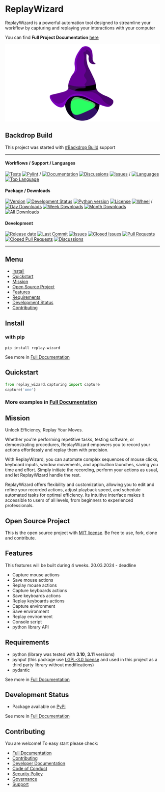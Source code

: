 # ReplayWizard

ReplayWizard is a powerful automation tool designed to streamline your workflow by capturing and replaying your 
interactions with your computer 

You can find **Full Project Documentation** [here][documentation_path]

![ReplayWizard logo](https://github.com/quillcraftsman/replay-wizard/blob/main/image.png)

## Backdrop Build

This project was started with [#Backdrop Build](https://backdropbuild.com/v3/replay-wizard) support

<hr>

#### Workflows / Support / Languages
[![Tests](https://github.com/quillcraftsman/replay-wizard/actions/workflows/run-tests.yml/badge.svg?branch=main)](https://github.com/quillcraftsman/replay-wizard/actions/workflows/run-tests.yml)
[![Pylint](https://github.com/quillcraftsman/replay-wizard/actions/workflows/lint.yml/badge.svg?branch=main)](https://github.com/quillcraftsman/replay-wizard/actions/workflows/lint.yml)
/
[![Documentation](https://img.shields.io/badge/docs-0094FF.svg)][documentation_path]
[![Discussions](https://img.shields.io/badge/discussions-ff0068.svg)](https://github.com/quillcraftsman/replay-wizard/discussions/)
[![Issues](https://img.shields.io/badge/issues-11AE13.svg)](https://github.com/quillcraftsman/replay-wizard/issues/)
/
[![Languages](https://img.shields.io/github/languages/count/quillcraftsman/replay-wizard)](https://github.com/quillcraftsman/replay-wizard)
[![Top Language](https://img.shields.io/github/languages/top/quillcraftsman/replay-wizard)](https://github.com/quillcraftsman/replay-wizard)

#### Package / Downloads
[![Version](https://img.shields.io/pypi/v/replay-wizard.svg)](https://pypi.python.org/pypi/replay-wizard/)
[![Development Status](https://img.shields.io/pypi/status/replay-wizard.svg)](https://pypi.python.org/pypi/replay-wizard)
[![Python version](https://img.shields.io/pypi/pyversions/replay-wizard.svg)](https://pypi.python.org/pypi/replay-wizard/)
[![License](https://img.shields.io/pypi/l/replay-wizard)](https://github.com/quillcraftsman/replay-wizardblob/main/LICENSE)
[![Wheel](https://img.shields.io/pypi/wheel/replay-wizard.svg)](https://pypi.python.org/pypi/replay-wizard/)
/
[![Day Downloads](https://img.shields.io/pypi/dd/replay-wizard)](https://pepy.tech/project/replay-wizard)
[![Week Downloads](https://img.shields.io/pypi/dw/replay-wizard)](https://pepy.tech/project/replay-wizard)
[![Month Downloads](https://img.shields.io/pypi/dm/replay-wizard)](https://pepy.tech/project/replay-wizard)
[![All Downloads](https://img.shields.io/pepy/dt/replay-wizard)](https://pepy.tech/project/replay-wizard)

#### Development
[![Release date](https://img.shields.io/github/release-date/quillcraftsman/replay-wizard
)](https://github.com/quillcraftsman/replay-wizard/releases)
[![Last Commit](https://img.shields.io/github/last-commit/quillcraftsman/replay-wizard/main
)](https://github.com/quillcraftsman/replay-wizard)
[![Issues](https://img.shields.io/github/issues/quillcraftsman/replay-wizard
)](https://github.com/quillcraftsman/replay-wizard/issues/)
[![Closed Issues](https://img.shields.io/github/issues-closed/quillcraftsman/replay-wizard
)](https://github.com/quillcraftsman/replay-wizard/issues/)
[![Pull Requests](https://img.shields.io/github/issues-pr/quillcraftsman/replay-wizard
)](https://github.com/quillcraftsman/replay-wizard/pulls)
[![Closed Pull Requests](https://img.shields.io/github/issues-pr-closed-raw/quillcraftsman/replay-wizard
)](https://github.com/quillcraftsman/replay-wizard/pulls)
[![Discussions](https://img.shields.io/github/discussions/quillcraftsman/replay-wizard
)](https://github.com/quillcraftsman/replay-wizard/discussions/)

[//]: # (#### Repository Stats)

[//]: # ([![Stars]&#40;https://img.shields.io/github/stars/quillcraftsman/replay-wizard)

[//]: # (&#41;]&#40;https://github.com/quillcraftsman/replay-wizard&#41;)

[//]: # ([![Contributors]&#40;https://img.shields.io/github/contributors/quillcraftsman/replay-wizard)

[//]: # (&#41;]&#40;https://github.com/quillcraftsman/replay-wizardgraphs/contributors&#41;)

[//]: # ([![Forks]&#40;https://img.shields.io/github/forks/quillcraftsman/replay-wizard)

[//]: # (&#41;]&#40;https://github.com/quillcraftsman/replay-wizard&#41;)

<hr>

## Menu

- [Install](#install)
- [Quickstart](#quickstart)
- [Mission](#mission)
- [Open Source Project](#open-source-project)
- [Features](#features)
- [Requirements](#requirements)
- [Development Status](#development-status)
- [Contributing](#contributing)

## Install

### with pip

```commandline
pip install replay-wizard
```

See more in [Full Documentation](https://replaywizard.craftsman.lol/install.html)

## Quickstart

```python
from replay_wizard.capturing import capture
capture('one')
```

### More examples in [Full Documentation][documentation_path]

## Mission

Unlock Efficiency, Replay Your Moves.

Whether you're performing repetitive tasks, testing software, or demonstrating procedures, 
ReplayWizard empowers you to record your actions effortlessly and replay them with precision.

With ReplayWizard, you can automate complex sequences of mouse clicks, keyboard inputs, window movements, and application launches, 
saving you time and effort. Simply initiate the recording, perform your actions as usual, and let ReplayWizard handle the rest.

ReplayWizard offers flexibility and customization, allowing you to edit and refine your recorded actions, adjust playback speed,
and schedule automated tasks for optimal efficiency. Its intuitive interface makes it accessible to users of all levels, 
from beginners to experienced professionals.

## Open Source Project

This is the open source project with [MIT license](LICENSE). 
Be free to use, fork, clone and contribute.

## Features

This features will be built during 4 weeks.
20.03.2024 - deadline

- Capture mouse actions
- Save mouse actions
- Replay mouse actions
- Capture keyboards actions
- Save keyboards actions
- Replay keyboards actions
- Capture environment 
- Save environment 
- Replay environment
- Console script
- python library API

## Requirements

- python (library was tested with **3.10**, **3.11** versions)
- pynput (this package use [LGPL-3.0 license](https://github.com/moses-palmer/pynput/blob/master/COPYING.LGPL) and used in this project as a third party library without modifications)
- pydantic

See more in [Full Documentation](https://replaywizard.craftsman.lol/about.html#requirements)

## Development Status

- Package available on [PyPi](https://pypi.org/project/replay-wizard/)

See more in [Full Documentation](https://replaywizard.craftsman.lol/about.html#development-status)

## Contributing

You are welcome! To easy start please check:
- [Full Documentation][documentation_path]
- [Contributing](CONTRIBUTING.md)
- [Developer Documentation](https://replaywizard.craftsman.lol/dev_documentation.html)
- [Code of Conduct](CODE_OF_CONDUCT.md)
- [Security Policy](SECURITY.md)
- [Governance](GOVERNANCE.md)
- [Support](SUPPORT.md)

[documentation_path]: https://replaywizard.craftsman.lol